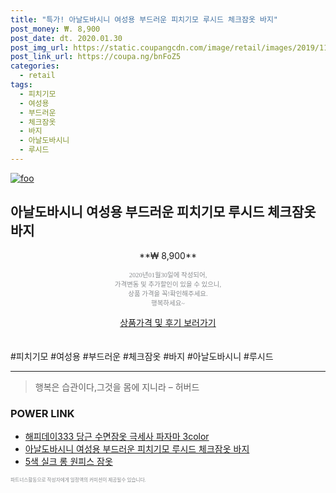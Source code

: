 ```yaml
--- 
title: "특가! 아날도바시니 여성용 부드러운 피치기모 루시드 체크잠옷 바지" 
post_money: ₩. 8,900 
post_date: dt. 2020.01.30 
post_img_url: https://static.coupangcdn.com/image/retail/images/2019/11/11/19/2/aec4c1ef-7925-465c-9b76-1496dd3cde73.jpg 
post_link_url: https://coupa.ng/bnFoZ5 
categories: 
  - retail 
tags: 
  - 피치기모 
  - 여성용 
  - 부드러운 
  - 체크잠옷 
  - 바지 
  - 아날도바시니 
  - 루시드 
--- 
```

[![foo](https://static.coupangcdn.com/image/retail/images/2019/11/11/19/2/aec4c1ef-7925-465c-9b76-1496dd3cde73.jpg)](https://coupa.ng/bnFoZ5) 

## 아날도바시니 여성용 부드러운 피치기모 루시드 체크잠옷 바지 
<p style="text-align: center;">**₩ 8,900**</p> 
<p style="text-align: center;"><span style="color: #898c8f; font-family: Georgia,Times,serif; font-size: 0.75em;">2020년01월30일에 작성되어, <br>가격변동 및 추가할인이 있을 수 있으니,<br> 상품 가격을 꼭!확인해주세요.<br>행복하세요~</span> 
</p>	 
<div markdown="0" style="text-align: center;"><a href="https://coupa.ng/bnFoZ5" class="btn btn--success">상품가격 및 후기 보러가기</a></div> 
<br><br> 
  #피치기모 #여성용 #부드러운 #체크잠옷 #바지 #아날도바시니 #루시드 
<hr> 

> 행복은 습관이다,그것을 몸에 지니라 – 허버드 


### POWER LINK

* <a href="https://blog.naver.com/sakai111/221781103918" target="_blank">해피데이333 당근 수면잠옷 극세사 파자마 3color</a>
* <a href="https://blog.naver.com/fasyy4321/221790768787" target="_blank">아날도바시니 여성용 부드러운 피치기모 루시드 체크잠옷 바지</a>
* <a href="https://blog.naver.com/fasyy4321/221785814718" target="_blank">5색 실크 롱 원피스 잠옷</a>

<span style="color: #898c8f; font-family: Georgia,Times,serif; font-size: 0.55em;">파트너스활동으로 작성자에게 일정액의 커미션이 제공될수 있습니다.</span> 
